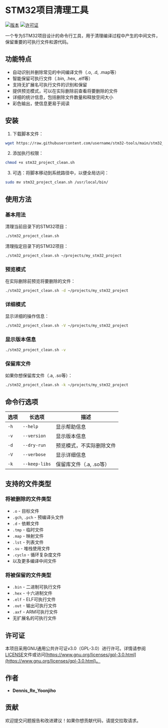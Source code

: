 # STM32项目清理工具

[![版本](https://img.shields.io/badge/版本-1.0-blue.svg)](https://github.com/username/stm32_project_clean/releases/tag/v1.0)
[![许可证](https://img.shields.io/badge/许可证-GPL--3.0-green.svg)](LICENSE)

一个专为STM32项目设计的命令行工具，用于清理编译过程中产生的中间文件，保留重要的可执行文件和源代码。

## 功能特点

- 自动识别并删除常见的中间编译文件（.o, .d, .map等）
- 智能保留可执行文件（.bin, .hex, .elf等）
- 支持无扩展名可执行文件的识别和保留
- 提供预览模式，可以在实际删除前查看将要删除的文件
- 详细的统计信息，包括删除文件数量和释放空间大小
- 彩色输出，使信息更易于阅读

## 安装

1. 下载脚本文件：

```bash
wget https://raw.githubusercontent.com/username/stm32-tools/main/stm32_project_clean.sh
```

2. 添加执行权限：

```bash
chmod +x stm32_project_clean.sh
```

3. 可选：将脚本移动到系统路径中，以便全局访问：

```bash
sudo mv stm32_project_clean.sh /usr/local/bin/
```

## 使用方法

### 基本用法

清理当前目录下的STM32项目：

```bash
./stm32_project_clean.sh
```

清理指定目录下的STM32项目：

```bash
./stm32_project_clean.sh ~/projects/my_stm32_project
```

### 预览模式

在实际删除前预览将要删除的文件：

```bash
./stm32_project_clean.sh -d ~/projects/my_stm32_project
```

### 详细模式

显示详细的操作信息：

```bash
./stm32_project_clean.sh -V ~/projects/my_stm32_project
```

### 显示版本信息

```bash
./stm32_project_clean.sh -v
```

### 保留库文件

如果你想保留库文件（.a, .so等）：

```bash
./stm32_project_clean.sh -k ~/projects/my_stm32_project
```

## 命令行选项

| 选项 | 长选项 | 描述 |
|------|--------|------|
| `-h` | `--help` | 显示帮助信息 |
| `-v` | `--version` | 显示版本信息 |
| `-d` | `--dry-run` | 预览模式，不实际删除文件 |
| `-V` | `--verbose` | 显示详细信息 |
| `-k` | `--keep-libs` | 保留库文件（.a, .so等） |

## 支持的文件类型

### 将被删除的文件类型

- `.o` - 目标文件
- `.gch`, `.pch` - 预编译头文件
- `.d` - 依赖文件
- `.tmp` - 临时文件
- `.map` - 映射文件
- `.lst` - 列表文件
- `.su` - 堆栈使用文件
- `.cyclo` - 循环复杂度文件
- 以及更多编译中间文件

### 将被保留的文件类型

- `.bin` - 二进制可执行文件
- `.hex` - 十六进制文件
- `.elf` - ELF可执行文件
- `.out` - 输出可执行文件
- `.axf` - ARM可执行文件
- 无扩展名的可执行文件

## 许可证

本项目采用GNU通用公共许可证v3.0（GPL-3.0）进行许可。详情请参阅[LICENSE](LICENSE)文件或访问[https://www.gnu.org/licenses/gpl-3.0.html](https://www.gnu.org/licenses/gpl-3.0.html)。

## 作者

- **Dennis_Re_Yoonjiho**

## 贡献

欢迎提交问题报告和改进建议！如果你想贡献代码，请提交拉取请求。
